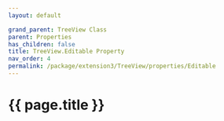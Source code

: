 ```yaml
---
layout: default

grand_parent: TreeView Class
parent: Properties
has_children: false
title: TreeView.Editable Property
nav_order: 4
permalink: /package/extension3/TreeView/properties/Editable
---
```

# {{ page.title }}
